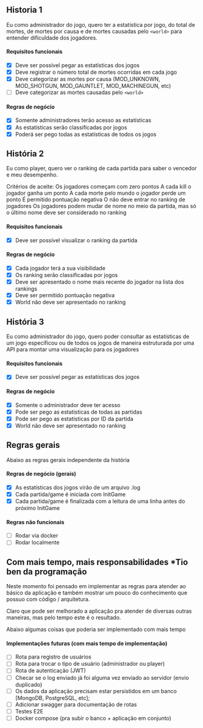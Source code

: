 ## Historia 1
Eu como administrador do jogo, quero ter a estatística por jogo, do total de mortes, de mortes por causa e de mortes causadas pelo `<world>` para entender dificuldade dos jogadores.

#### Requisitos funcionais
  - [x] Deve ser possível pegar as estatísticas dos jogos
  - [x] Deve registrar o número total de mortes ocorridas em cada jogo
  - [x] Deve categorizar as mortes por causa (MOD_UNKNOWN, MOD_SHOTGUN, MOD_GAUNTLET, MOD_MACHINEGUN, etc)
  - [ ] Deve categorizar as mortes causadas pelo `<world>`

#### Regras de negócio
  - [x] Somente administradores terão acesso as estatísticas
  - [x] As estatísticas serão classificadas por jogos
  - [x] Poderá ser pego todas as estatísticas de todos os jogos

## História 2
Eu como player, quero ver o ranking de cada partida para saber o vencedor e meu desempenho.

Critérios de aceite:
Os jogadores começam com zero pontos
A cada kill o jogador ganha um ponto
A cada morte pelo mundo o jogador perde um ponto
É permitido pontuação negativa
O <world> não deve entrar no ranking de jogadores
Os jogadores podem mudar de nome no meio da partida, mas só o último nome deve ser considerado no ranking

#### Requisitos funcionais
  - [x] Deve ser possível visualizar o ranking da partida

#### Regras de negócio
  - [x] Cada jogador terá a sua visibilidade
  - [x] Os ranking serão classificadas por jogos
  - [x] Deve ser apresentado o nome mais recente do jogador na lista dos rankings
  - [x] Deve ser permitido pontuação negativa
  - [x] World não deve ser apresentado no ranking

## História 3
Eu como administrador do jogo, quero poder consultar as estatísticas de um jogo específicou ou de todos os jogos de maneira estruturada por uma API para montar uma visualização para os jogadores

#### Requisitos funcionais
  - [x] Deve ser possível pegar as estatísticas dos jogos

#### Regras de negócio
  - [x] Somente o administrador deve ter acesso
  - [x] Pode ser pego as estatisticas de todas as partidas
  - [x] Pode ser pego as estatisticas por ID da partida
  - [x] World não deve ser apresentado no ranking

## Regras gerais
Abaixo as regras gerais independente da história

#### Regras de negócio (gerais)
  - [x] As estatísticas dos jogos virão de um arquivo .log
  - [x] Cada partida/game é iniciada com InitGame
  - [x] Cada partida/game é finalizada com a leitura de uma linha antes do próximo InitGame

#### Regras não funcionais
  - [ ] Rodar via docker
  - [ ] Rodar localmente

## Com mais tempo, mais responsabilidades *Tio ben da programação
Neste momento foi pensado em implementar as regras para atender ao básico da aplicação e também mostrar um pouco do conhecimento que possuo com código / arquitetura.

Claro que pode ser melhorado a aplicação pra atender de diversas outras maneiras, mas pelo tempo este é o resultado.

Abaixo algumas coisas que poderia ser implementado com mais tempo

#### Implementações futuras (com mais tempo de implementação)
  - [ ] Rota para registro de usuários
  - [ ] Rota para trocar o tipo de usuário (administrador ou player)
  - [ ] Rota de autenticação (JWT)
  - [ ] Checar se o log enviado já foi alguma vez enviado ao servidor (envio duplicado)
  - [ ] Os dados da aplicação precisam estar persistidos em um banco [MongoDB, PostgreSQL, etc];
  - [ ] Adicionar swagger para documentação de rotas
  - [ ] Testes E2E
  - [ ] Docker compose (pra subir o banco + aplicação em conjunto)